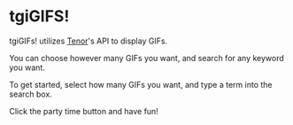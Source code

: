 # tgiGIFS!

tgiGIFs! utilizes [Tenor](https://tenor.com/)'s API to display GIFs.

You can choose however many GIFs you want, and search for any keyword you want.

To get started, select how many GIFs you want, and type a term into the search box.

Click the party time button and have fun!
